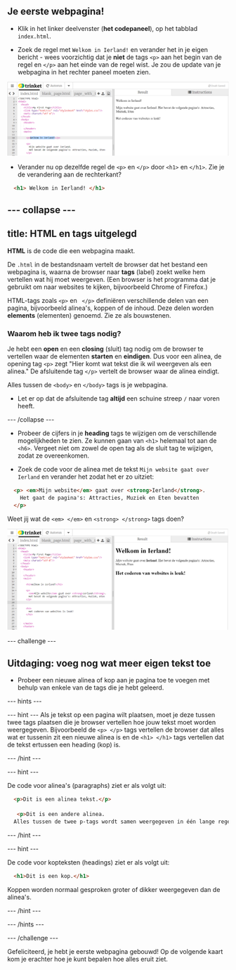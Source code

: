 ## Je eerste webpagina!

- Klik in het linker deelvenster (**het codepaneel**), op het tabblad `index.html`.

- Zoek de regel met `Welkom in Ierland!` en verander het in je eigen bericht - wees voorzichtig dat je **niet** de tags `<p>` aan het begin van de regel en `</p>` aan het einde van de regel wist. Je zou de update van je webpagina in het rechter paneel moeten zien.

![HTML paragraph example](images/egFirstHtmlCode.png)

- Verander nu op dezelfde regel de `<p>` en `</p>` door `<h1>` en `</h1>`. Zie je de verandering aan de rechterkant?

```html
  <h1> Welkom in Ierland! </h1>
```

--- collapse ---
---
title: HTML en tags uitgelegd
---

**HTML** is de code die een webpagina maakt.

De `.html` in de bestandsnaam vertelt de browser dat het bestand een webpagina is, waarna de browser naar **tags** (label) zoekt welke hem vertellen wat hij moet weergeven. (Een browser is het programma dat je gebruikt om naar websites te kijken, bijvoorbeeld Chrome of Firefox.)

HTML-tags zoals `<p>` en ` </p>` definiëren verschillende delen van een pagina, bijvoorbeeld alinea's, koppen of de inhoud. Deze delen worden **elements** (elementen) genoemd. Zie ze als bouwstenen.

### Waarom heb ik twee tags nodig?

Je hebt een **open** en een **closing** (sluit) tag nodig om de browser te vertellen waar de elementen **starten** en **eindigen**. Dus voor een alinea, de opening tag `<p>` zegt "Hier komt wat tekst die ik wil weergeven als een alinea." De afsluitende tag `</p>` vertelt de browser waar de alinea eindigt.

Alles tussen de `<body>` en `</body>` tags is je webpagina.

- Let er op dat de afsluitende tag **altijd** een schuine streep `/` naar voren heeft.

--- /collapse ---

- Probeer de cijfers in je **heading** tags te wijzigen om de verschillende mogelijkheden te zien. Ze kunnen gaan van `<h1>` helemaal tot aan de `<h6>`. Vergeet niet om zowel de open tag als de sluit tag te wijzigen, zodat ze overeenkomen.

- Zoek de code voor de alinea met de tekst `Mijn website gaat over Ierland` en verander het zodat het er zo uitziet:

```html
  <p> <em>Mijn website</em> gaat over <strong>Ierland</strong>. 
    Het gaat de pagina's: Attracties, Muziek en Eten bevatten
  </p>
```

Weet jij wat de `<em> </em>` en `<strong> </strong>` tags doen?

![Example of HTML tags](images/egFirstTags.png)

--- challenge ---

## Uitdaging: voeg nog wat meer eigen tekst toe

- Probeer een nieuwe alinea of ​​kop aan je pagina toe te voegen met behulp van enkele van de tags die je hebt geleerd.

--- hints ---


--- hint --- Als je tekst op een pagina wilt plaatsen, moet je deze tussen twee tags plaatsen die je browser vertellen hoe jouw tekst moet worden weergegeven. Bijvoorbeeld de `<p> </p>` tags vertellen de browser dat alles wat er tussenin zit een nieuwe alinea is en de `<h1> </h1>` tags vertellen dat de tekst ertussen een heading (kop) is.

--- /hint ---

--- hint ---

De code voor alinea's (paragraphs) ziet er als volgt uit:

```html
  <p>Dit is een alinea tekst.</p> 

   <p>Dit is een andere alinea.
  Alles tussen de twee p-tags wordt samen weergegeven in één lange regel op de webpagina. </p>
```

--- /hint ---

--- hint ---

De code voor kopteksten (headings) ziet er als volgt uit:

```html
  <h1>Dit is een kop.</h1>
```

Koppen worden normaal gesproken groter of dikker weergegeven dan de alinea's.

--- /hint ---

--- /hints ---

--- /challenge ---

Gefeliciteerd, je hebt je eerste webpagina gebouwd! Op de volgende kaart kom je erachter hoe je kunt bepalen hoe alles eruit ziet.